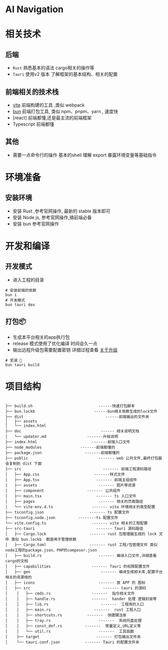 # AI Navigation

# 相关技术

## 后端

- `Rust` 熟悉基本的语法 cargo相关的操作等
- `Tauri` 使用v2 版本 了解框架的基本结构、相关的配置

## 前端相关的技术栈
- [vite](vite.dev) 前端构建的工具 ,类似 webpack
- [bun](bun.sh) 前端打包工具, 类似 npm、pnpm、yarn , 速度快
- [react] 前端都懂,还是最主流的前端框架
- Typescript 前端都懂

## 其他

- 需要一点命令行的操作 基本的shell 理解 export 暴露环境变量等基础指令


# 环境准备
## 安装环境
- 安装 Rust ,参考官网操作, 最新的 stable 版本即可
- 安装 Node js, 参考官网操作,搞前端必备
- 安装 bun 参考官网操作

# 开发和编译

## 开发模式

- 进入工程的目录

```shell
# 安装前端的依赖
bun i
# 开发模式
bun tauri dev
```

## 打包📦

- 生成本平台相关的app执行包  
- release 模式使用了优化编译 时间会久一点
- 输出远程升级包需要配置密钥 详细过程查看 [关于升级](/doc/updater.md)

```shell
# 芜湖 🚀
bun tauri build
```

# 项目结构

```

├── build.sh                             ------快速打包脚本
├── bun.lockb                          ------bun相关依赖生成的lock文件
├── dist                                    ------前端输出的文件夹
│   ├── assets
│   └── index.html
├── doc                                   ------ 相关说明文档
│   └── updater.md                  -------升级说明
├── index.html                        -------前端入口文件
├── node_modules                 -------前端都懂的
├── package.json                   -------前端都懂的
├── public                               ------- web 公共文件,最终打包器会复制到 dist 下面
├── src                                    ------- 前端工程源码路径
│   ├── App.css                        -------样式文件
│   ├── App.tsx                         ------- 前端主组组件
│   ├── assets                           ------- 图片等资源
│   ├── component                   ------- 公共组件
│   ├── main.tsx                        ------- ts 入口文件
│   ├── pages                            ------- 相关的页面路径
│   └── vite-env.d.ts                 ------- vite 环境相关的类型配置
├── tsconfig.json                    ------- ts 配置文件
├── tsconfig.node.json          --------ts 配置文件
└── vite.config.ts                    ------- vite 相关的工程配置
├── src-tauri                           ------- Tauri 源码路径
│   ├── Cargo.lock                   ------- rust 包管理器生成的 lock 文件 类似 bun.lockb  都是用于管理依赖
│   ├── Cargo.toml                   ------- rust 工程/包管理文件 类似 node工程的package.json、PHP的composer.json
│   ├── build.rs                         ------- 编译入口文件,详细查看 cargo的文档
│   ├── capabilities                  ------- Tauri 的权限配置文件
│   ├── gen                               ------- 编译生成相关库,配置平台相关的资源啥的
│   ├── icons                            ------- 放 APP 的 图标
│   ├── src                                ------- tauri 的源码
│    │   ├── cmds.rs                  -------  指令相关文件
│    │   ├── handle.rs                -------  hander 处理 逻辑封装等
│    │   ├── lib.rs                       -------  工程库的入口
│    │   ├── main.rs                   -------  rust 工程入口
│    │   ├── shortcuts.rs           -------  快捷键注册
│    │   ├── tray.rs                     -------  系统托盘处理
│    │   ├── const_def.rs          -------  常量定义,URL定义等
│    │   └── util.rs                     -------  工具函数
│    ├── target                         ------- 打包输出文件夹
│    └── tauri.conf.json           ------- Tauri 的配置文件夹
```